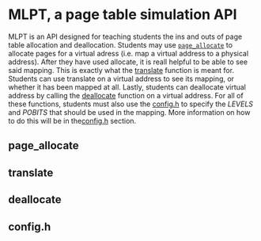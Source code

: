 # MLPT, a page table simulation API

MLPT is an API designed for teaching students the ins and outs of page table allocation and deallocation. Students may use [`page_allocate`](#page_allocate) to allocate pages for a virtual adress (i.e. map a virtual address to a physical address). After they have used allocate, it is reall helpful to be able to see said mapping. This is exactly what the [translate](#translate) function is meant for. Students can use translate on a virtual address to see its mapping, or whether it has been mapped at all. Lastly, students can deallocate virtual address by calling the [deallocate](#deallocate) function on a virtual address. For all of these functions, students must also use the [config.h](#config.h) to specify the _LEVELS_ and _POBITS_ that should be used in the mapping. More information on how to do this will be in the[config.h]("config.h) section.

## page\_allocate

## translate

## deallocate

## config.h
